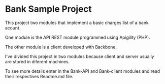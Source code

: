 Bank Sample Project
==============================

This project two modules that implement a basic charges list of a bank acount.

One module is the API REST module programmed using Apigility (PHP).

The other module is a client developed with Backbone.

I've divided this project in two modules because client and server usually are stored in diferent machines.

To see more details enter in the Bank-API and Bank-client modules and read their respectives Readme.md file.
